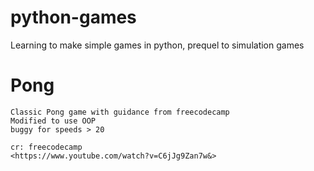 # python-games
Learning to make simple games in python, prequel to simulation games

<h1>Pong</h1>

```
Classic Pong game with guidance from freecodecamp
Modified to use OOP
buggy for speeds > 20

cr: freecodecamp
<https://www.youtube.com/watch?v=C6jJg9Zan7w&>
```